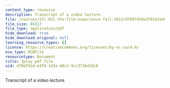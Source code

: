 ```yaml
---
content_type: resource
description: Transcript of a video lecture.
file: /courses/21l-011-the-film-experience-fall-2013/d70d741de3f81d2a48c39cc373bd2dc8_j-F3Sy1nxPA.pdf
file_size: 85317
file_type: application/pdf
hide_download: true
hide_download_original: null
learning_resource_types: []
license: https://creativecommons.org/licenses/by-nc-sa/4.0/
ocw_type: OCWFile
resourcetype: Document
title: 3play pdf file
uid: d70d741d-e3f8-1d2a-48c3-9cc373bd2dc8
---
```

Transcript of a video lecture.